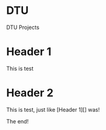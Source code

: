 DTU
===

DTU Projects

# Header 1

This is test

# Header 2

This is test, just like [Header 1][] was!

The end!
